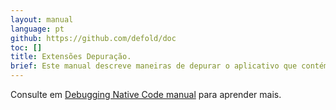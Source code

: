 ```yaml
---
layout: manual
language: pt
github: https://github.com/defold/doc
toc: []
title: Extensões Depuração.
brief: Este manual descreve maneiras de depurar o aplicativo que contém  nativas extensões. 
---
```


Consulte em [Debugging Native Code manual](/manuals/debugging-native-code) para aprender mais.